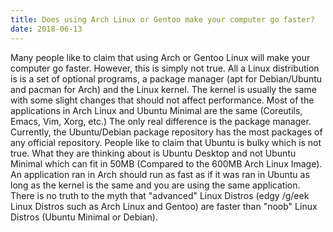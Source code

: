```yaml
---
title: Does using Arch Linux or Gentoo make your computer go faster?
date: 2018-06-13
---
```


Many people like to claim that using Arch or Gentoo Linux will make your computer go faster. However, this is simply not true. All a Linux distribution is is a set of optional programs, a package manager (apt for Debian/Ubuntu and pacman for Arch) and the Linux kernel. The kernel is usually the same with some slight changes that should not affect performance. Most of the applications in Arch Linux and Ubuntu Minimal are the same (Coreutils, Emacs, Vim, Xorg, etc.) The only real difference is the package manager. Currently, the Ubuntu/Debian package repository has the most packages of any official repository. People like to claim that Ubuntu is bulky which is not true. What they are thinking about is Ubuntu Desktop and not Ubuntu Minimal which can fit in 50MB (Compared to the 600MB Arch Linux Image). An application ran in Arch should run as fast as if it was ran in Ubuntu as long as the kernel is the same and you are using the same application. There is no truth to the myth that "advanced" Linux Distros (edgy /g/eek Linux Distros such as Arch Linux and Gentoo) are faster than "noob" Linux Distros (Ubuntu Minimal or Debian).

